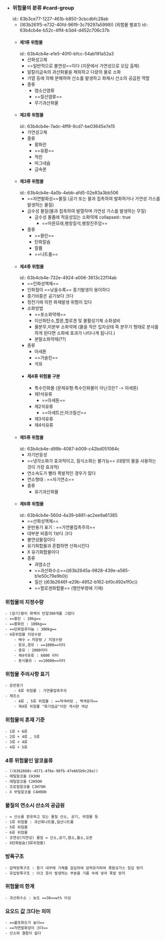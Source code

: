- ### 위험물의 분류 #card-group
  id:: 63b3ce77-1227-461b-b850-3cbcdbfc28ab
	- ((63b261f5-e732-40fd-96f9-3c79297a5999)) (위험물 별표1)
	  id:: 63b4cb4e-b52c-4ff4-b3d4-d452c706c37b
	- #### 제1류 위험물
	  id:: 63b4cb4e-e1e5-40f0-bfcc-54ab191a52a3
		- 산화성고체
		- ==일반적으로 불연성==이다 (지문에서 가연성으로 오답 출체)
		- 알칼리금속의 과산화물을 제외하고 다량의 물로 소화
		- 가열 등에 의해 분해하여 산소를 발생하고 화재시 산소의 공급원 역할
		- 종류
			- 염소산염류
			- ==질산염류==
			- 무기과산화물
	- #### 제2류 위험물
	  id:: 63b4cb4e-7adc-4ff8-9cd7-be03645e7e15
		- 가연성고체
		- 종류
			- 황화린
			- ==유황==
			- 적린
			- 마그네슘
			- 금속분
	- #### 제3류 위험물
	  id:: 63b4cb4e-4a0b-4ebb-afd5-02e83a3bb506
		- ==자연발화성==물질 (공기 또는 물과 접촉하여 발화하거나 가연성 가스를 발생하는 물질)
		- 금수성 물질(물과 접촉하여 발열하며 가연성 가스를 발생하는 무질)
			- 금수성 물품에 적응성있는 소화약제
			  collapsed:: true
				- ==마른모래,팽창질석,팽창진주암==
		- 종류
			- ==황린==
			- 탄화칼슘
			- 칼륨
			- ==나트륨==
	- #### 제4류 위험물
	  id:: 63b4cb4e-732e-4924-a006-3613c22f14ab
		- ==인화성액체==
		- 인화점이 ==낮을수록== 증기발생이 용이하다
		- 증기비중은 공기보다 크다
		- 정전기에 의한 화재발생 위험이 있다
		- 소화방법
			- ==포소화약제==
			- 이산화탄소,할론,할로겐 및 불활성기체 소화설비
			- 물분무,미분부 소화약제 (물을 작은 입자상태 즉 분무기 형태로 분사를 하게 된다면 소화에 효과가 나타나게 됩니다.)
			- 분말소화약제(??)
		- 종류
			- 아세톤
			- ==가솔린==
			- 석유
		- #### 제4류 위험물 구분
			- 특수인화물 (문제유형:특수인화물이 아닌것은? -> 아세톤)
			- 제1석유류
				- ==아세톤==
			- 제2석유류
				- ==아세트산,아크릴산==
			- 제3석유류
			- 제4석유류
	- #### 제5류 위험물
	  id:: 63b4cb4e-d99b-4087-b009-c42bd051064c
		- 자기반응성
		- ==냉각소화가 효과적이고, 질식소화는 불가능== (대량의 물을 사용하는 것이 가장 효과적)
		- 연소속도가 빨라 폭발적인 경우가 많다
		- 연소형태 : ==자기연소==
		- 종류
			- 유기과산화물
	- #### 제6류 위험물
	  id:: 63b4cb4e-560d-4a39-b881-ac2ee9a61385
		- ==산화성액체==
		- 운반용기 표기 : ==가연물접촉주의==
		- 대부분 비중이 1보다 크다
		- 불연성물질이다
		- 유기화합물과 혼합하면 산화시킨다
		- X 유기화합물이다
		- 종류
			- 과염소산
			- ==과산화수소==((63b2645a-9828-439e-a585-b1e50c79e9b0))
			- 질산 ((63b2646f-e29b-4952-b162-bf0c492e1f0c))
			- ==할로겐화합물== (행안부령에 기재)
### 위험물의 지정수량
	- (암기)황이 화백이 탄알300개를 그렸다
	- ==황린 : 20kg==
	- ==황화린 : 100kg==
	- ==탄화알루미늄 : 300kg==
	- 4류위험물 지정수량
		- 배수 = 저장량 / 지정수량
		- 등유,경유 : ==1000==리터
		- 중유 : 2000리터
		- 제4석유류 : 6000 리터
		- 동식물유 : ==10000==리터
### 위험물 주의사항 표기
	- 운반용기
		- 6류 위험물 : 가연물접촉주의
	- 제조소
		- 4류 , 5류 위험물 : ==적색바탕 , 백색문자==
		- 제4류 위험물 "화기엄금"이란 게시판 색상
### 위험물의 혼재 기준
	- 1류 + 6류
	- 2류 + 4류 , 5류
	- 3류 + 4류
	- 4류 + 5류
### 4류 위험물인 알코올류
	- ((63b2660c-4571-4f6e-98fb-47e665b9c20a))
	- 메틸알코올 CH3OH
	- 에틸알코올 C2H5OH
	- 프로필알코올 C3H7OH
	- X 부틸알코올 C4H9OH
### 물질의 연소시 산소의 공급원
	- = 산소를 함유하고 있는 물질 산소, 공기, 위험물 등
	- 1류 위험물 : 과산화나트륨,질산나트륨
	- 5류 위험물
	- 6류 위험물
	- 조연성(지연성) 물질 = 산소,공기,염소,불소,오존
	- X탄화칼슘(3류위험물)
### 방폭구조
	- 압력방폭구조 : 용기 내부에 기체를 압입하여 압력유지하여 폭발성가스 침입 방지
	- 유입방폭구조 : 아크 등이 발생하는 부분을 기름 속에 넣어 폭발 방지
### 위험물의 한계
	- 과산화수소 : 농도 ==36==wt% 이상
### 요오드 값 크다는 의미
	- ==불포화도가 높다==
	- ==자연발화성이 크다==
	- 산소와 결합이 쉽다